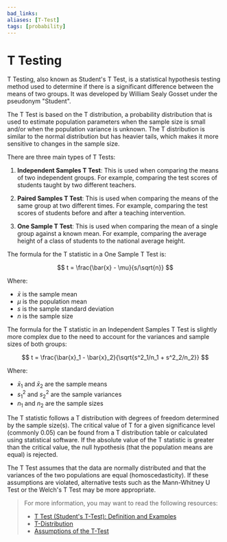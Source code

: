 ```yaml
---
bad_links: 
aliases: [T-Test]
tags: [probability]
---
```

# T Testing

T Testing, also known as Student's T Test, is a statistical hypothesis testing method used to determine if there is a significant difference between the means of two groups. It was developed by William Sealy Gosset under the pseudonym "Student".

The T Test is based on the T distribution, a probability distribution that is used to estimate population parameters when the sample size is small and/or when the population variance is unknown. The T distribution is similar to the normal distribution but has heavier tails, which makes it more sensitive to changes in the sample size.

There are three main types of T Tests:

1. **Independent Samples T Test**: This is used when comparing the means of two independent groups. For example, comparing the test scores of students taught by two different teachers.

2. **Paired Samples T Test**: This is used when comparing the means of the same group at two different times. For example, comparing the test scores of students before and after a teaching intervention.

3. **One Sample T Test**: This is used when comparing the mean of a single group against a known mean. For example, comparing the average height of a class of students to the national average height.

The formula for the T statistic in a One Sample T Test is:

$$
t = \frac{\bar{x} - \mu}{s/\sqrt{n}}
$$

Where:
- $\bar{x}$ is the sample mean
- $\mu$ is the population mean
- $s$ is the sample standard deviation
- $n$ is the sample size

The formula for the T statistic in an Independent Samples T Test is slightly more complex due to the need to account for the variances and sample sizes of both groups:

$$
t = \frac{\bar{x}_1 - \bar{x}_2}{\sqrt{s^2_1/n_1 + s^2_2/n_2}}
$$

Where:
- $\bar{x}_1$ and $\bar{x}_2$ are the sample means
- $s^2_1$ and $s^2_2$ are the sample variances
- $n_1$ and $n_2$ are the sample sizes

The T statistic follows a T distribution with degrees of freedom determined by the sample size(s). The critical value of T for a given significance level (commonly 0.05) can be found from a T distribution table or calculated using statistical software. If the absolute value of the T statistic is greater than the critical value, the null hypothesis (that the population means are equal) is rejected.

The T Test assumes that the data are normally distributed and that the variances of the two populations are equal (homoscedasticity). If these assumptions are violated, alternative tests such as the Mann-Whitney U Test or the Welch's T Test may be more appropriate.

> For more information, you may want to read the following resources:
> - [T Test (Student's T-Test): Definition and Examples](https://www.statisticshowto.com/probability-and-statistics/t-test/)
> - [T-Distribution](https://www.statisticshowto.com/probability-and-statistics/t-distribution/)
> - [Assumptions of the T-Test](https://www.statisticssolutions.com/assumptions-of-the-t-test/)